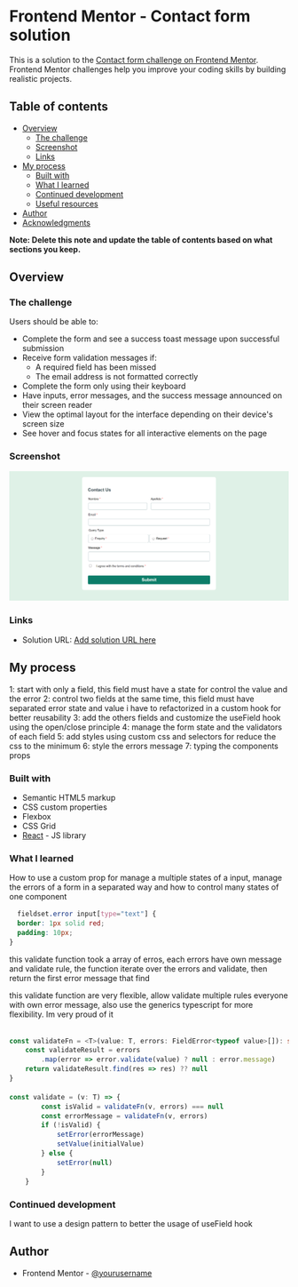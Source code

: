 # Frontend Mentor - Contact form solution

This is a solution to the [Contact form challenge on Frontend Mentor](https://www.frontendmentor.io/challenges/contact-form--G-hYlqKJj). Frontend Mentor challenges help you improve your coding skills by building realistic projects. 

## Table of contents

- [Overview](#overview)
  - [The challenge](#the-challenge)
  - [Screenshot](#screenshot)
  - [Links](#links)
- [My process](#my-process)
  - [Built with](#built-with)
  - [What I learned](#what-i-learned)
  - [Continued development](#continued-development)
  - [Useful resources](#useful-resources)
- [Author](#author)
- [Acknowledgments](#acknowledgments)

**Note: Delete this note and update the table of contents based on what sections you keep.**

## Overview

### The challenge

Users should be able to:

- Complete the form and see a success toast message upon successful submission
- Receive form validation messages if:
  - A required field has been missed
  - The email address is not formatted correctly
- Complete the form only using their keyboard
- Have inputs, error messages, and the success message announced on their screen reader
- View the optimal layout for the interface depending on their device's screen size
- See hover and focus states for all interactive elements on the page

### Screenshot

![](public/screenshot.png)


### Links

- Solution URL: [Add solution URL here](https://gleeful-syrniki-b2ebbe.netlify.app/)

## My process

1: start with only a field, this field must have a state for control the value and the error
2: control two fields at the same time, this field must have separated error state and value i have to refactorized in a custom hook for better reusability
3: add the others fields and customize the useField hook using the open/close principle
4: manage the form state and the validators of each field
5: add styles using custom css and selectors for reduce the css to the minimum
6: style the errors message
7: typing the components props

### Built with

- Semantic HTML5 markup
- CSS custom properties
- Flexbox
- CSS Grid
- [React](https://reactjs.org/) - JS library

### What I learned

How to use a custom prop for manage a multiple states of a input, manage the errors of a form in a separated way and how to control many states of one component


```css
  fieldset.error input[type="text"] {
  border: 1px solid red;
  padding: 10px;
}
```
this validate function took a array of erros, each errors have own message and validate rule, the function iterate over the errors and validate, then return the first error message that find

this validate function are very flexible, allow validate multiple rules everyone with own error message, also use the generics typescript for more flexibility.
Im very proud of it
```ts

const validateFn = <T>(value: T, errors: FieldError<typeof value>[]): string | null => {
    const validateResult = errors
        .map(error => error.validate(value) ? null : error.message)
    return validateResult.find(res => res) ?? null
}

const validate = (v: T) => {
        const isValid = validateFn(v, errors) === null 
        const errorMessage = validateFn(v, errors)
        if (!isValid) {
            setError(errorMessage)
            setValue(initialValue)
        } else {
            setError(null)
        }
    }
```
### Continued development

I want to use a design pattern to better the usage of useField hook

## Author
- Frontend Mentor - [@yourusername](https://www.frontendmentor.io/profile/Aborja-dev)
